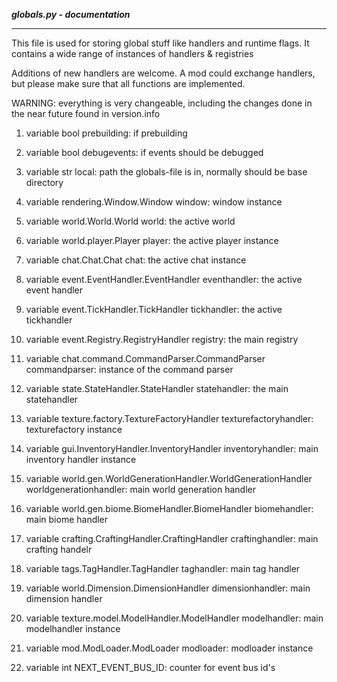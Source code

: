 ***globals.py - documentation***
___

This file is used for storing global stuff like handlers and runtime 
flags.
It contains a wide range of instances of handlers & registries

Additions of new handlers are welcome.
A mod could exchange handlers, but please make sure that all functions
are implemented.

WARNING: everything is very changeable, including the changes done in
the near future found in version.info

1. variable bool prebuilding: if prebuilding

2. variable bool debugevents: if events should be debugged

3. variable str local: path the globals-file is in, normally should be
base directory

4. variable rendering.Window.Window window: window instance

5. variable world.World.World world: the active world

6. variable world.player.Player player: the active player instance

7. variable chat.Chat.Chat chat: the active chat instance

8. variable event.EventHandler.EventHandler eventhandler: the active
event handler

9. variable event.TickHandler.TickHandler tickhandler: the active
tickhandler

10. variable event.Registry.RegistryHandler registry: the main registry

11. variable chat.command.CommandParser.CommandParser commandparser:
instance of the command parser

12. variable state.StateHandler.StateHandler statehandler: the main
statehandler

13. variable texture.factory.TextureFactoryHandler 
texturefactoryhandler: texturefactory instance

14. variable gui.InventoryHandler.InventoryHandler inventoryhandler: 
main inventory handler instance

15. variable world.gen.WorldGenerationHandler.WorldGenerationHandler 
worldgenerationhandler: main world generation handler

16. variable world.gen.biome.BiomeHandler.BiomeHandler biomehandler:
main biome handler

17. variable crafting.CraftingHandler.CraftingHandler craftinghandler:
main crafting handelr

18. variable tags.TagHandler.TagHandler taghandler: main tag handler

19. variable world.Dimension.DimensionHandler dimensionhandler: main 
dimension handler

20. variable texture.model.ModelHandler.ModelHandler modelhandler: 
main modelhandler instance

21. variable mod.ModLoader.ModLoader modloader: modloader instance

22. variable int NEXT_EVENT_BUS_ID: counter for event bus id's